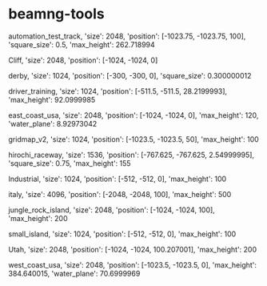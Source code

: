 # beamng-tools
 
automation_test_track, 'size': 2048, 'position': [-1023.75, -1023.75, 100], 'square_size': 0.5, 'max_height': 262.718994

Cliff, 'size': 2048, 'position': [-1024, -1024, 0]

derby, 'size': 1024, 'position': [-300, -300, 0], 'square_size': 0.300000012

driver_training, 'size': 1024, 'position': [-511.5, -511.5, 28.2199993], 'max_height': 92.0999985

east_coast_usa, 'size': 2048, 'position': [-1024, -1024, 0], 'max_height': 120, 'water_plane': 8.92973042

gridmap_v2, 'size': 1024, 'position': [-1023.5, -1023.5, 50], 'max_height': 100

hirochi_raceway, 'size': 1536, 'position': [-767.625, -767.625, 2.54999995], 'square_size': 0.75, 'max_height': 155

Industrial, 'size': 1024, 'position': [-512, -512, 0], 'max_height': 100

italy, 'size': 4096, 'position': [-2048, -2048, 100], 'max_height': 500

jungle_rock_island, 'size': 2048, 'position': [-1024, -1024, 100], 'max_height': 200

small_island, 'size': 1024, 'position': [-512, -512, 0], 'max_height': 100

Utah, 'size': 2048, 'position': [-1024, -1024, 100.207001], 'max_height': 200

west_coast_usa, 'size': 2048, 'position': [-1023.5, -1023.5, 0], 'max_height': 384.640015, 'water_plane': 70.6999969
